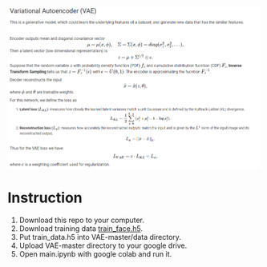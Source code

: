 ![The concept of a VAE](/img/VAE.PNG)

# Instruction
1. Download this repo to your computer.
2. Download training data [train_face.h5](https://www.dropbox.com/s/l5iqduhe0gwxumq/train_face.h5?dl=1).
3. Put train_data.h5 into VAE-master/data directory.
4. Upload VAE-master directory to your google drive.
5. Open main.ipynb with google colab and run it.



